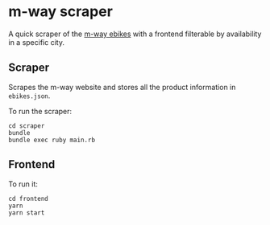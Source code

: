 # m-way scraper

A quick scraper of the [m-way ebikes](https://m-way.ch/e-bikes/) with a frontend filterable by availability in a specific city.

## Scraper

Scrapes the m-way website and stores all the product information in `ebikes.json`.

To run the scraper:

```
cd scraper
bundle
bundle exec ruby main.rb
```

## Frontend

To run it:

```
cd frontend
yarn
yarn start
```
